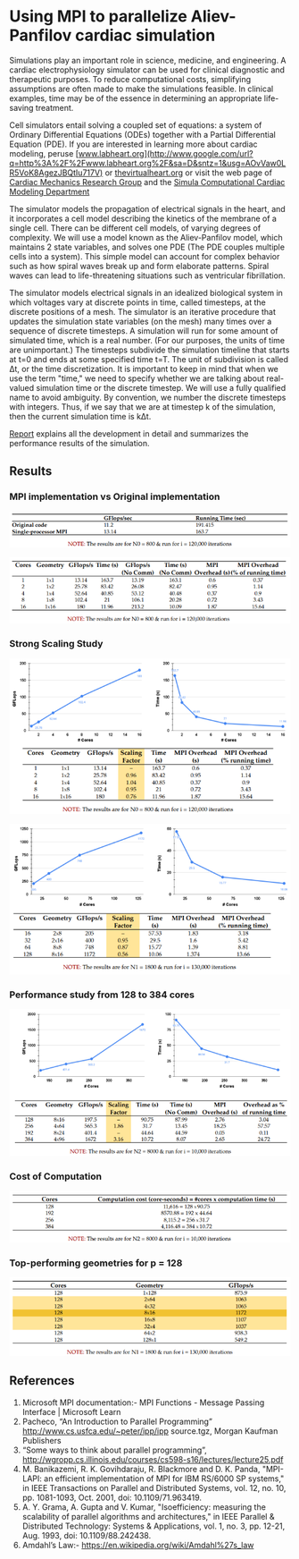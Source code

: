 # Using MPI to parallelize Aliev-Panfilov cardiac simulation

Simulations play an important role in science, medicine, and engineering. A cardiac electrophysiology simulator can be used for clinical diagnostic and therapeutic purposes. To reduce computational costs, simplifying assumptions are often made to make the simulations feasible. In clinical examples, time may be of the essence in determining an appropriate life-saving treatment.

Cell simulators entail solving a coupled set of equations: a system of Ordinary Differential Equations (ODEs) together with a Partial Differential Equation (PDE). If you are interested in learning more about cardiac modeling, peruse [www.labheart.org](http://www.google.com/url?q=http%3A%2F%2Fwww.labheart.org%2F&sa=D&sntz=1&usg=AOvVaw0LR5VoK8AgezJBQtIu717V) or [thevirtualheart.org](http://www.google.com/url?q=http%3A%2F%2Fthevirtualheart.org%2F&sa=D&sntz=1&usg=AOvVaw3tnuXIt_l_cX2Ss6fpr0oP) or visit the web page of [Cardiac Mechanics Research Group](http://www.google.com/url?q=http%3A%2F%2Fcmrg.ucsd.edu%2F&sa=D&sntz=1&usg=AOvVaw2KQ92NBopWg_JCy_GVUBcj) and the [Simula Computational Cardiac Modeling Department](https://www.google.com/url?q=https%3A%2F%2Fwww.simula.no%2Fresearch%2Fscientific-computing%2Fcardiac-modeling&sa=D&sntz=1&usg=AOvVaw3UMxGVBMJZ2mPGdP7vP6OS)

The simulator models the propagation of electrical signals in the heart, and it incorporates a cell model describing the kinetics of the membrane of a single cell. There can be different cell models, of varying degrees of complexity. We will use a model known as the Aliev-Panfilov model, which maintains 2 state variables, and solves one PDE (The PDE couples multiple cells into a system). This simple model can account for complex behavior such as how spiral waves break up and form elaborate patterns. Spiral waves can lead to life-threatening situations such as ventricular fibrillation.

The simulator models electrical signals in an idealized biological system in which voltages vary at discrete points in time, called timesteps, at the discrete positions of a mesh. The simulator is an iterative procedure that updates the simulation state variables (on the mesh) many times over a sequence of discrete timesteps. A simulation will run for some amount of simulated time, which is a real number. (For our purposes, the units of time are unimportant.) The timesteps subdivide the simulation timeline that starts at t=0 and ends at some specified time t=T. The unit of subdivision is called Δt, or the time discretization. It is important to keep in mind that when we use the term "time," we need to specify whether we are talking about real-valued simulation time or the discrete timestep. We will use a fully qualified name to avoid ambiguity. By convention, we number the discrete timesteps with integers. Thus, if we say that we are at timestep k of the simulation, then the current simulation time is kΔt.

[Report](Report.pdf) explains all the development in detail and summarizes the performance results of the simulation.

## Results

### MPI implementation vs Original implementation

![](singleMPIvsOrig.png)

![](MPIComm.png)

### Strong Scaling Study

![](strongScaling1to16.png)

![](strongScaling16to128.png)

### Performance study from 128 to 384 cores

![](perf128to384.png)

### Cost of Computation

![](compCost.png)

### Top-performing geometries for p = 128

![](topGeos.png)

## References

1. Microsoft MPI documentation:- MPI Functions - Message Passing Interface | Microsoft Learn
2. Pacheco, “An Introduction to Parallel Programming” <br>http://www.cs.usfca.edu/~peter/ipp/ipp source.tgz, Morgan Kaufman Publishers
3. “Some ways to think about parallel programming”,<br>http://wgropp.cs.illinois.edu/courses/cs598-s16/lectures/lecture25.pdf
4. M. Banikazemi, R. K. Govihdaraju, R. Blackmore and D. K. Panda, "MPI-LAPI: an efficient implementation of MPI for IBM RS/6000 SP systems," in IEEE Transactions on Parallel and Distributed Systems, vol. 12, no. 10, pp. 1081-1093, Oct. 2001, doi: 10.1109/71.963419.
5. A. Y. Grama, A. Gupta and V. Kumar, "Isoefficiency: measuring the scalability of parallel algorithms and architectures," in IEEE Parallel & Distributed Technology: Systems & Applications, vol. 1, no. 3, pp. 12-21, Aug. 1993, doi: 10.1109/88.242438.
6. Amdahl’s Law:- https://en.wikipedia.org/wiki/Amdahl%27s_law
